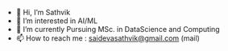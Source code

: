 - 👋 Hi, I’m Sathvik
- 👀 I’m interested in AI/ML
- 🌱 I’m currently Pursuing MSc. in DataScience and Computing
- 📫 How to reach me : saidevasathvik@gmail.com (mail)

<!---
Sathvik-Ravula/Sathvik-Ravula is a ✨ special ✨ repository because its `README.md` (this file) appears on your GitHub profile.
You can click the Preview link to take a look at your changes.
--->

